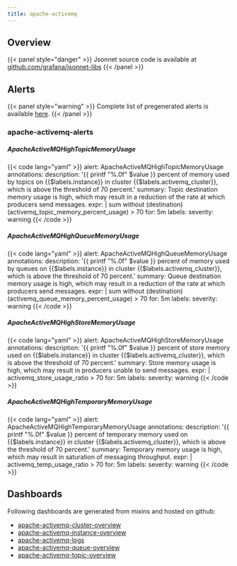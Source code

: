 ```yaml
---
title: apache-activemq
---
```


## Overview



{{< panel style="danger" >}}
Jsonnet source code is available at [github.com/grafana/jsonnet-libs](https://github.com/grafana/jsonnet-libs/tree/master/apache-activemq-mixin)
{{< /panel >}}

## Alerts

{{< panel style="warning" >}}
Complete list of pregenerated alerts is available [here](https://github.com/monitoring-mixins/website/blob/master/assets/apache-activemq/alerts.yaml).
{{< /panel >}}

### apache-activemq-alerts

##### ApacheActiveMQHighTopicMemoryUsage

{{< code lang="yaml" >}}
alert: ApacheActiveMQHighTopicMemoryUsage
annotations:
  description: '{{ printf "%.0f" $value }} percent of memory used by topics on {{$labels.instance}}
    in cluster {{$labels.activemq_cluster}}, which is above the threshold of 70 percent.'
  summary: Topic destination memory usage is high, which may result in a reduction
    of the rate at which producers send messages.
expr: |
  sum without (destination) (activemq_topic_memory_percent_usage) > 70
for: 5m
labels:
  severity: warning
{{< /code >}}
 
##### ApacheActiveMQHighQueueMemoryUsage

{{< code lang="yaml" >}}
alert: ApacheActiveMQHighQueueMemoryUsage
annotations:
  description: '{{ printf "%.0f" $value }} percent of memory used by queues on {{$labels.instance}}
    in cluster {{$labels.activemq_cluster}}, which is above the threshold of 70 percent.'
  summary: Queue destination memory usage is high, which may result in a reduction
    of the rate at which producers send messages.
expr: |
  sum without (destination) (activemq_queue_memory_percent_usage) > 70
for: 5m
labels:
  severity: warning
{{< /code >}}
 
##### ApacheActiveMQHighStoreMemoryUsage

{{< code lang="yaml" >}}
alert: ApacheActiveMQHighStoreMemoryUsage
annotations:
  description: '{{ printf "%.0f" $value }} percent of store memory used on {{$labels.instance}}
    in cluster {{$labels.activemq_cluster}}, which is above the threshold of 70 percent.'
  summary: Store memory usage is high, which may result in producers unable to send
    messages.
expr: |
  activemq_store_usage_ratio > 70
for: 5m
labels:
  severity: warning
{{< /code >}}
 
##### ApacheActiveMQHighTemporaryMemoryUsage

{{< code lang="yaml" >}}
alert: ApacheActiveMQHighTemporaryMemoryUsage
annotations:
  description: '{{ printf "%.0f" $value }} percent of temporary memory used on {{$labels.instance}}
    in cluster {{$labels.activemq_cluster}}, which is above the threshold of 70 percent.'
  summary: Temporary memory usage is high, which may result in saturation of messaging
    throughput.
expr: |
  activemq_temp_usage_ratio > 70
for: 5m
labels:
  severity: warning
{{< /code >}}
 
## Dashboards
Following dashboards are generated from mixins and hosted on github:


- [apache-activemq-cluster-overview](https://github.com/monitoring-mixins/website/blob/master/assets/apache-activemq/dashboards/apache-activemq-cluster-overview.json)
- [apache-activemq-instance-overview](https://github.com/monitoring-mixins/website/blob/master/assets/apache-activemq/dashboards/apache-activemq-instance-overview.json)
- [apache-activemq-logs](https://github.com/monitoring-mixins/website/blob/master/assets/apache-activemq/dashboards/apache-activemq-logs.json)
- [apache-activemq-queue-overview](https://github.com/monitoring-mixins/website/blob/master/assets/apache-activemq/dashboards/apache-activemq-queue-overview.json)
- [apache-activemq-topic-overview](https://github.com/monitoring-mixins/website/blob/master/assets/apache-activemq/dashboards/apache-activemq-topic-overview.json)
